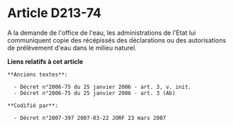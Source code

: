 # Article D213-74

A la demande de l'office de l'eau, les administrations de l'Etat lui communiquent copie des récépissés des déclarations ou
des autorisations de prélèvement d'eau dans le milieu naturel.

**Liens relatifs à cet article**

	**Anciens textes**:

	  - Décret n°2006-75 du 25 janvier 2006 - art. 3, v. init.
	  - Décret n°2006-75 du 25 janvier 2006 - art. 3 (Ab)

	**Codifié par**:

	  - Décret n°2007-397 2007-03-22 JORF 23 mars 2007
